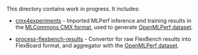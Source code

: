 This directory contains work in progress. It includes:

* [cmx4experiments](cmx4experiments) - Imported MLPerf inference and training results
  in the [MLCommons CMX format](https://github.com/mlcommons/ck/tree/master/cmx4mlops),
  used to generate [OpenMLPerf dataset](https://huggingface.co/datasets/gfursin/OpenMLPerf).

* [process-flexbench-results](process-flexbench-results) - Convertor for raw FlexBench results
  into FlexBoard format, and aggregator with the [OpenMLPerf dataset](../OpenMLPerf-dataset).
